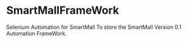 # SmartMallFrameWork
Selenium Automation for SmartMall
To store the SmartMall Version 0.1 Automation FrameWork.
